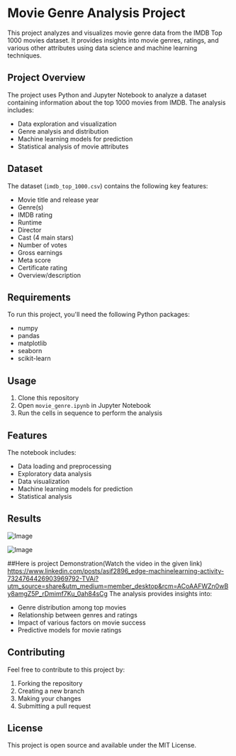# Movie Genre Analysis Project

This project analyzes and visualizes movie genre data from the IMDB Top 1000 movies dataset. It provides insights into movie genres, ratings, and various other attributes using data science and machine learning techniques.

## Project Overview

The project uses Python and Jupyter Notebook to analyze a dataset containing information about the top 1000 movies from IMDB. The analysis includes:
- Data exploration and visualization
- Genre analysis and distribution
- Machine learning models for prediction
- Statistical analysis of movie attributes

## Dataset

The dataset (`imdb_top_1000.csv`) contains the following key features:
- Movie title and release year
- Genre(s)
- IMDB rating
- Runtime
- Director
- Cast (4 main stars)
- Number of votes
- Gross earnings
- Meta score
- Certificate rating
- Overview/description

## Requirements

To run this project, you'll need the following Python packages:
- numpy
- pandas
- matplotlib
- seaborn
- scikit-learn


## Usage

1. Clone this repository
2. Open `movie_genre.ipynb` in Jupyter Notebook
3. Run the cells in sequence to perform the analysis

## Features

The notebook includes:
- Data loading and preprocessing
- Exploratory data analysis
- Data visualization
- Machine learning models for prediction
- Statistical analysis

## Results

![Image](https://github.com/user-attachments/assets/4b74c0e8-b573-416d-ab6a-f0a056d56074)

![Image](https://github.com/user-attachments/assets/46498c32-7eac-4533-8873-9c79c3534e4f)

##Here is project Demonstration(Watch the video in the given link)
https://www.linkedin.com/posts/asif2896_edge-machinelearning-activity-7324764426903969792-TVAi?utm_source=share&utm_medium=member_desktop&rcm=ACoAAFWZn0wBy8amgZ5P_rDmimf7Ku_0ah84sCg
The analysis provides insights into:
- Genre distribution among top movies
- Relationship between genres and ratings
- Impact of various factors on movie success
- Predictive models for movie ratings

## Contributing

Feel free to contribute to this project by:
1. Forking the repository
2. Creating a new branch
3. Making your changes
4. Submitting a pull request

## License

This project is open source and available under the MIT License. 
